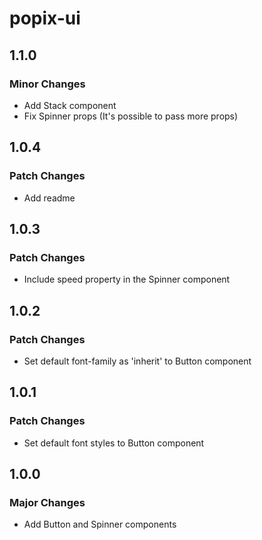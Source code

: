 # popix-ui

## 1.1.0

### Minor Changes

- Add Stack component
- Fix Spinner props (It's possible to pass more props)

## 1.0.4

### Patch Changes

- Add readme

## 1.0.3

### Patch Changes

- Include speed property in the Spinner component

## 1.0.2

### Patch Changes

- Set default font-family as 'inherit' to Button component

## 1.0.1

### Patch Changes

- Set default font styles to Button component

## 1.0.0

### Major Changes

- Add Button and Spinner components
